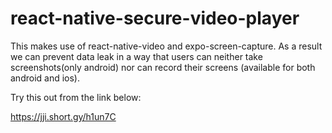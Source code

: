 # react-native-secure-video-player

This makes use of react-native-video and expo-screen-capture. As a result we can prevent data leak in a way that users can neither take screenshots(only android) 
nor can record their screens (available for both android and ios).


Try this out from the link below:

https://jji.short.gy/h1un7C
